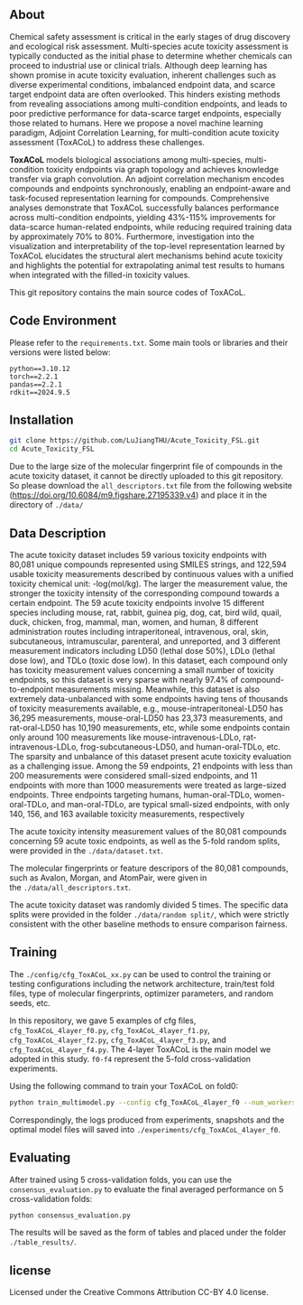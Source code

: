 ## About
Chemical safety assessment is critical in the early stages of drug discovery and ecological risk assessment. Multi-species acute toxicity assessment is typically conducted as the initial phase to determine whether chemicals can proceed to industrial use or clinical trials. Although deep learning has shown promise in acute toxicity evaluation, inherent challenges such as diverse experimental conditions, imbalanced endpoint data, and scarce target endpoint data are often overlooked. This hinders existing methods from revealing associations among multi-condition endpoints, and leads to poor predictive performance for data-scarce target endpoints, especially those related to humans. Here we propose a novel machine learning paradigm, Adjoint Correlation Learning, for multi-condition acute toxicity assessment (ToxACoL) to address these challenges. 

**ToxACoL**  models biological associations among multi-species, multi-condition toxicity endpoints via graph topology and achieves knowledge transfer via graph convolution. An adjoint correlation mechanism encodes compounds and endpoints synchronously, enabling an endpoint-aware and task-focused representation learning for compounds. Comprehensive analyses demonstrate that ToxACoL successfully balances performance across multi-condition endpoints, yielding 43%-115% improvements for data-scarce human-related endpoints, while reducing required training data by approximately 70% to 80%. Furthermore, investigation into the visualization and interpretability of the top-level representation learned by ToxACoL elucidates the structural alert mechanisms behind acute toxicity and highlights the potential for extrapolating animal test results to humans when integrated with the filled-in toxicity values.

This git repository contains the main source codes of ToxACoL.

## Code Environment
Please refer to the `requirements.txt`. Some main tools or libraries and their versions were listed below:
```
python==3.10.12
torch==2.2.1
pandas==2.2.1
rdkit==2024.9.5
```

## Installation
```sh
git clone https://github.com/LuJiangTHU/Acute_Toxicity_FSL.git
cd Acute_Toxicity_FSL
```
Due to the large size of the molecular fingerprint file of compounds in the acute toxicity dataset, it cannot be directly uploaded to this git repository. So please download the `all_descriptors.txt` file from the following website (https://doi.org/10.6084/m9.figshare.27195339.v4) and place it in the directory of `./data/`

## Data Description
The acute toxicity dataset includes 59 various toxicity endpoints with 80,081 unique compounds represented using SMILES strings, and 122,594 usable toxicity measurements described by continuous values with a unified toxicity chemical unit: -log(mol/kg). The larger the measurement value, the stronger the toxicity intensity of the corresponding compound towards a certain endpoint. The 59 acute toxicity endpoints involve 15 different species including mouse, rat, rabbit, guinea pig, dog, cat, bird wild, quail, duck, chicken, frog, mammal, man, women, and human, 8 different administration routes including intraperitoneal, intravenous, oral, skin, subcutaneous, intramuscular, parenteral, and unreported, and 3 different measurement indicators including LD50 (lethal dose 50%), LDLo (lethal dose low), and TDLo (toxic dose low). In this dataset, each compound only has toxicity measurement values concerning a small number of toxicity endpoints, so this dataset is very sparse with nearly 97.4% of compound-to-endpoint measurements missing. Meanwhile, this dataset is also extremely data-unbalanced with some endpoints having tens of thousands of toxicity measurements available, e.g., mouse-intraperitoneal-LD50 has 36,295 measurements, mouse-oral-LD50 has 23,373 measurements, and rat-oral-LD50 has 10,190 measurements, etc, while some endpoints contain only around 100 measurements like mouse-intravenous-LDLo, rat-intravenous-LDLo, frog-subcutaneous-LD50, and human-oral-TDLo, etc. The sparsity and unbalance of this dataset present acute toxicity evaluation as a challenging issue. Among the 59 endpoints, 21 endpoints with less than 200 measurements were considered small-sized endpoints, and 11 endpoints with more than 1000 measurements were treated as large-sized endpoints. Three endpoints targeting humans, human-oral-TDLo, women-oral-TDLo, and man-oral-TDLo, are typical small-sized endpoints, with only 140, 156, and 163 available toxicity measurements, respectively 

The acute toxicity intensity measurement values of the 80,081 compounds concerning 59 acute toxic endpoints, as well as the 5-fold random splits, were provided in the `./data/dataset.txt`. 

The molecular fingerprints or feature descripors of the 80,081 compounds, such as Avalon, Morgan, and AtomPair, were given in the `./data/all_descriptors.txt`.

The acute toxicity dataset was randomly divided 5 times. The specific data splits were provided in the folder `./data/random split/`, which were strictly consistent with the other baseline methods to ensure comparison fairness.

## Training
The `./config/cfg_ToxACoL_xx.py` can be used to control the training or testing configurations including the network architecture, train/test fold files, type of molecular fingerprints, optimizer parameters, and random seeds, etc. 

In this repository, we gave 5 examples of cfg files, `cfg_ToxACoL_4layer_f0.py`, `cfg_ToxACoL_4layer_f1.py`, `cfg_ToxACoL_4layer_f2.py`, `cfg_ToxACoL_4layer_f3.py`, and `cfg_ToxACoL_4layer_f4.py`. The 4-layer ToxACoL is the main model we adopted in this study. `f0-f4` represent the 5-fold cross-validation experiments.

Using the following command to train your ToxACoL on fold0:
```sh
python train_multimodel.py --config cfg_ToxACoL_4layer_f0 --num_workers 8
```
Correspondingly, the logs produced from experiments, snapshots and the optimal model files will saved into `./experiments/cfg_ToxACoL_4layer_f0`.


## Evaluating
After trained using 5 cross-validation folds, you can use the `consensus_evaluation.py` to evaluate the final averaged  performance on 5 cross-validation folds:
```sh
python consensus_evaluation.py
```
The results will be saved as the form of tables and placed under the folder  `./table_results/`. 

## license
Licensed under the Creative Commons Attribution CC-BY 4.0 license.


